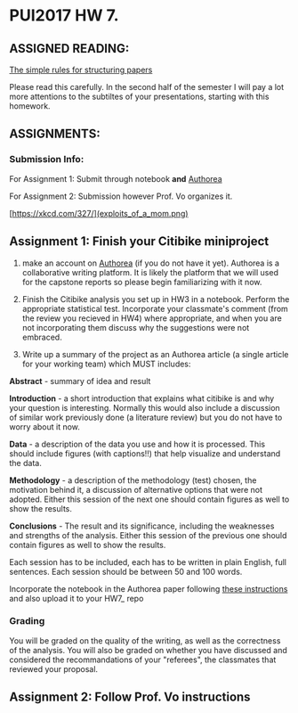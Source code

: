 # PUI2017 HW 7.

## ASSIGNED READING:

[The simple rules for structuring papers](http://journals.plos.org/ploscompbiol/article?id=10.1371%2Fjournal.pcbi.1005619) 

Please read this carefully. In the second half of the semester I will pay a lot more attentions to the subtiltes of your presentations, starting with this homework.


## ASSIGNMENTS:

### Submission Info:

For Assignment 1: Submit through notebook **and** [Authorea](https://www.authorea.com/)

For Assignment 2: Submission however Prof. Vo organizes it.

[https://xkcd.com/327/](exploits_of_a_mom.png)


## Assignment 1: Finish your Citibike miniproject

1. make an account on [Authorea](https://www.authorea.com/) (if you do not have it yet). Authorea is a collaborative writing platform. It is likely the platform that we will used for the capstone reports so please begin familiarizing with it now.

2. Finish the Citibike analysis you set up in HW3 in a notebook. Perform the appropriate statistical test. 
Incorporate your classmate's comment (from the review you recieved in HW4) where appropriate, and when you are not incorporating them discuss why the suggestions were not embraced.

3. Write up a summary of the project as an Authorea article (a single article for your working team) which MUST includes:

**Abstract** - summary of idea and result

**Introduction** - a short introduction that explains what citibike is and why your question is interesting. Normally this would also include a discussion of similar work previously done (a literature review) but you do not have to worry about it now.

**Data** - a description of the data you use and how it is processed. This should include figures (with captions!!) that help visualize and understand the data.

**Methodology** - a description of the methodology (test) chosen, the motivation behind it, a discussion of alternative options that were not adopted. Either this session of the next one should contain figures as well to show the results.

**Conclusions** - The result and its significance, including the weaknesses and strengths of the analysis. Either this session of the previous one should contain figures as well to show the results.

Each session has to be included, each has to be written in plain English, full sentences. Each session should be between 50 and 100 words.

Incorporate the notebook in the Authorea paper following [these instructions](https://intercom.help/authorea/host-data/integrations/jupyteripython-notebook) and also upload it to your HW7_<netID> repo

### Grading 

You will be graded on the quality of the writing, as well as the correctness of the analysis. You will also be graded on whether you have discussed and considered the recommandations of your "referees", the classmates that reviewed your proposal.

## Assignment 2: Follow Prof. Vo instructions
